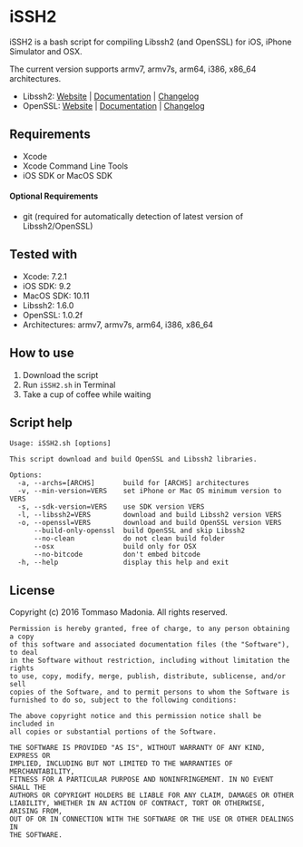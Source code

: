 # iSSH2

iSSH2 is a bash script for compiling Libssh2 (and OpenSSL) for iOS, iPhone Simulator and OSX.

The current version supports armv7, armv7s, arm64, i386, x86_64 architectures.

- Libssh2: [Website](http://www.libssh2.org) | [Documentation](http://www.libssh2.org/docs.html) | [Changelog](http://www.libssh2.org/changes.html)
- OpenSSL: [Website](http://www.openssl.org) | [Documentation](http://www.openssl.org/docs/) | [Changelog](http://www.openssl.org/news/)

## Requirements

- Xcode
- Xcode Command Line Tools
- iOS SDK or MacOS SDK

#### Optional Requirements

- git (required for automatically detection of latest version of Libssh2/OpenSSL)

## Tested with

- Xcode: 7.2.1
- iOS SDK: 9.2
- MacOS SDK: 10.11
- Libssh2: 1.6.0
- OpenSSL: 1.0.2f
- Architectures: armv7, armv7s, arm64, i386, x86_64

## How to use

1. Download the script
2. Run `iSSH2.sh` in Terminal
3. Take a cup of coffee while waiting

## Script help

```
Usage: iSSH2.sh [options]

This script download and build OpenSSL and Libssh2 libraries.

Options:
  -a, --archs=[ARCHS]       build for [ARCHS] architectures
  -v, --min-version=VERS    set iPhone or Mac OS minimum version to VERS
  -s, --sdk-version=VERS    use SDK version VERS
  -l, --libssh2=VERS        download and build Libssh2 version VERS
  -o, --openssl=VERS        download and build OpenSSL version VERS
      --build-only-openssl  build OpenSSL and skip Libssh2
      --no-clean            do not clean build folder
      --osx                 build only for OSX
      --no-bitcode          don't embed bitcode
  -h, --help                display this help and exit
```

## License

Copyright (c) 2016 Tommaso Madonia. All rights reserved.

```
Permission is hereby granted, free of charge, to any person obtaining a copy
of this software and associated documentation files (the "Software"), to deal
in the Software without restriction, including without limitation the rights
to use, copy, modify, merge, publish, distribute, sublicense, and/or sell
copies of the Software, and to permit persons to whom the Software is
furnished to do so, subject to the following conditions:

The above copyright notice and this permission notice shall be included in
all copies or substantial portions of the Software.

THE SOFTWARE IS PROVIDED "AS IS", WITHOUT WARRANTY OF ANY KIND, EXPRESS OR
IMPLIED, INCLUDING BUT NOT LIMITED TO THE WARRANTIES OF MERCHANTABILITY,
FITNESS FOR A PARTICULAR PURPOSE AND NONINFRINGEMENT. IN NO EVENT SHALL THE
AUTHORS OR COPYRIGHT HOLDERS BE LIABLE FOR ANY CLAIM, DAMAGES OR OTHER
LIABILITY, WHETHER IN AN ACTION OF CONTRACT, TORT OR OTHERWISE, ARISING FROM,
OUT OF OR IN CONNECTION WITH THE SOFTWARE OR THE USE OR OTHER DEALINGS IN
THE SOFTWARE.
```
